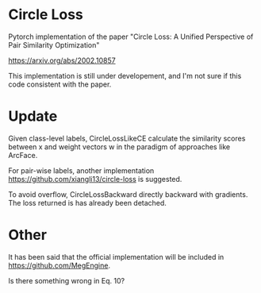 # Circle Loss

Pytorch implementation of the paper "Circle Loss: A Unified Perspective of Pair Similarity Optimization"

https://arxiv.org/abs/2002.10857



This implementation is still under developement, and I'm not sure if this code consistent with the paper.



# Update

Given class-level labels, CircleLossLikeCE calculate the similarity scores between x and weight vectors w in the paradigm of approaches like ArcFace. 

For pair-wise labels, another implementation https://github.com/xiangli13/circle-loss is suggested.

To avoid overflow, CircleLossBackward directly backward with gradients. The loss returned is has already been detached.



# Other

It has been said that the official implementation will be included in https://github.com/MegEngine.



Is there something wrong in Eq. 10?



